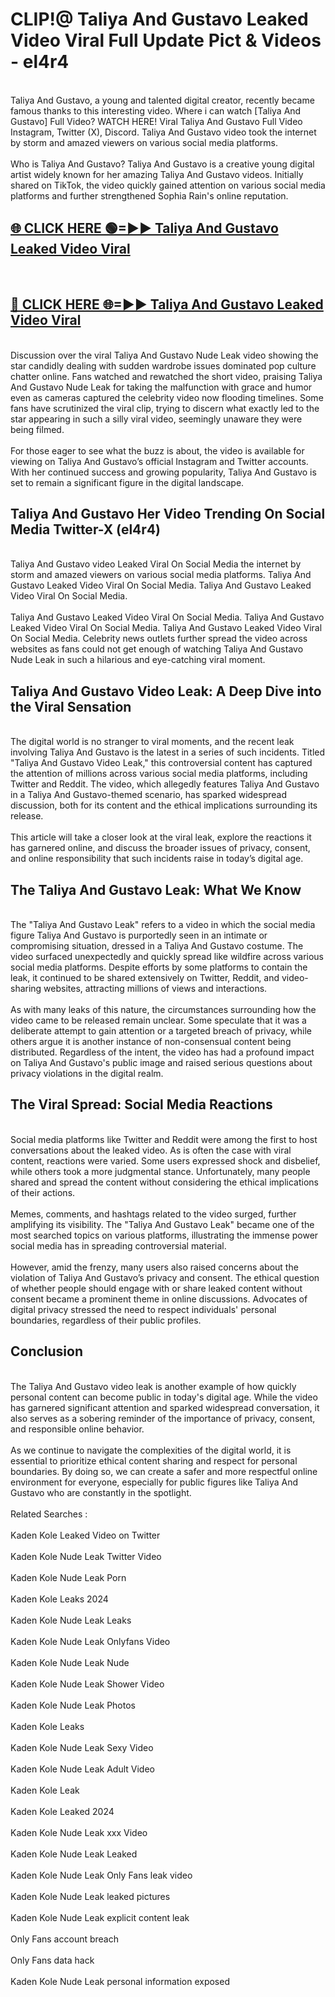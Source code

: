 # CLIP!@ Taliya And Gustavo Leaked Video Viral Full Update Pict & Videos - el4r4
<br>
Taliya And Gustavo, a young and talented digital creator, recently became famous thanks to this interesting video. Where i can watch [Taliya And Gustavo] Full Video? WATCH HERE! Viral Taliya And Gustavo Full Video Instagram, Twitter (X), Discord. Taliya And Gustavo video took the internet by storm and amazed viewers on various social media platforms.
<br><br>
Who is Taliya And Gustavo? Taliya And Gustavo is a creative young digital artist widely known for her amazing Taliya And Gustavo videos. Initially shared on TikTok, the video quickly gained attention on various social media platforms and further strengthened Sophia Rain's online reputation.
<br>
<h2><a href="https://bestclip.site?title=Taliya_And_Gustavo">🌐 CLICK HERE 🟢=►► Taliya And Gustavo Leaked Video Viral</a></h2>
<br>
<h2><a href="https://bestclip.site?title=Taliya_And_Gustavo">🔴 CLICK HERE 🌐=►► Taliya And Gustavo Leaked Video Viral</a></h2>
<br>
Discussion over the viral Taliya And Gustavo Nude Leak video showing the star candidly dealing with sudden wardrobe issues dominated pop culture chatter online. Fans watched and rewatched the short video, praising Taliya And Gustavo Nude Leak for taking the malfunction with grace and humor even as cameras captured the celebrity video now flooding timelines. Some fans have scrutinized the viral clip, trying to discern what exactly led to the star appearing in such a silly viral video, seemingly unaware they were being filmed.
<br><br>
For those eager to see what the buzz is about, the video is available for viewing on Taliya And Gustavo’s official Instagram and Twitter accounts. With her continued success and growing popularity, Taliya And Gustavo is set to remain a significant figure in the digital landscape.
<br>
<h2>Taliya And Gustavo Her Video Trending On Social Media Twitter-X (el4r4)</h2>
<br>
Taliya And Gustavo video Leaked Viral On Social Media the internet by storm and amazed viewers on various social media platforms. Taliya And Gustavo Leaked Video Viral On Social Media. Taliya And Gustavo Leaked Video Viral On Social Media.
<br><br>
Taliya And Gustavo Leaked Video Viral On Social Media. Taliya And Gustavo Leaked Video Viral On Social Media. Taliya And Gustavo Leaked Video Viral On Social Media. Celebrity news outlets further spread the video across websites as fans could not get enough of watching Taliya And Gustavo Nude Leak in such a hilarious and eye-catching viral moment.
<br>
<h2>Taliya And Gustavo Video Leak: A Deep Dive into the Viral Sensation</h2>
<br>
The digital world is no stranger to viral moments, and the recent leak involving Taliya And Gustavo is the latest in a series of such incidents. Titled "Taliya And Gustavo Video Leak," this controversial content has captured the attention of millions across various social media platforms, including Twitter and Reddit. The video, which allegedly features Taliya And Gustavo in a Taliya And Gustavo-themed scenario, has sparked widespread discussion, both for its content and the ethical implications surrounding its release.
<br><br>
This article will take a closer look at the viral leak, explore the reactions it has garnered online, and discuss the broader issues of privacy, consent, and online responsibility that such incidents raise in today’s digital age.
<br>
<h2>The Taliya And Gustavo Leak: What We Know</h2>
<br>
The "Taliya And Gustavo Leak" refers to a video in which the social media figure Taliya And Gustavo is purportedly seen in an intimate or compromising situation, dressed in a Taliya And Gustavo costume. The video surfaced unexpectedly and quickly spread like wildfire across various social media platforms. Despite efforts by some platforms to contain the leak, it continued to be shared extensively on Twitter, Reddit, and video-sharing websites, attracting millions of views and interactions.
<br><br>
As with many leaks of this nature, the circumstances surrounding how the video came to be released remain unclear. Some speculate that it was a deliberate attempt to gain attention or a targeted breach of privacy, while others argue it is another instance of non-consensual content being distributed. Regardless of the intent, the video has had a profound impact on Taliya And Gustavo's public image and raised serious questions about privacy violations in the digital realm.
<br>
<h2>The Viral Spread: Social Media Reactions</h2>
<br>
Social media platforms like Twitter and Reddit were among the first to host conversations about the leaked video. As is often the case with viral content, reactions were varied. Some users expressed shock and disbelief, while others took a more judgmental stance. Unfortunately, many people shared and spread the content without considering the ethical implications of their actions.
<br><br>
Memes, comments, and hashtags related to the video surged, further amplifying its visibility. The "Taliya And Gustavo Leak" became one of the most searched topics on various platforms, illustrating the immense power social media has in spreading controversial material.
<br><br>
However, amid the frenzy, many users also raised concerns about the violation of Taliya And Gustavo’s privacy and consent. The ethical question of whether people should engage with or share leaked content without consent became a prominent theme in online discussions. Advocates of digital privacy stressed the need to respect individuals' personal boundaries, regardless of their public profiles.
<br>
<h2>Conclusion</h2>
<br>
The Taliya And Gustavo video leak is another example of how quickly personal content can become public in today's digital age. While the video has garnered significant attention and sparked widespread conversation, it also serves as a sobering reminder of the importance of privacy, consent, and responsible online behavior.
<br><br>
As we continue to navigate the complexities of the digital world, it is essential to prioritize ethical content sharing and respect for personal boundaries. By doing so, we can create a safer and more respectful online environment for everyone, especially for public figures like Taliya And Gustavo who are constantly in the spotlight.
<br><br>
Related Searches :
<br><br>
Kaden Kole Leaked Video on Twitter
<br><br>
Kaden Kole Nude Leak Twitter Video
<br><br>
Kaden Kole Nude Leak Porn
<br><br>
Kaden Kole Leaks 2024
<br><br>
Kaden Kole Nude Leak Leaks
<br><br>
Kaden Kole Nude Leak Onlyfans Video
<br><br>
Kaden Kole Nude Leak Nude
<br><br>
Kaden Kole Nude Leak Shower Video
<br><br>
Kaden Kole Nude Leak Photos
<br><br>
Kaden Kole Leaks
<br><br>
Kaden Kole Nude Leak Sexy Video
<br><br>
Kaden Kole Nude Leak Adult Video
<br><br>
Kaden Kole Leak
<br><br>
Kaden Kole Leaked 2024
<br><br>
Kaden Kole Nude Leak xxx Video
<br><br>
Kaden Kole Nude Leak Leaked
<br><br>
Kaden Kole Nude Leak Only Fans leak video
<br><br>
Kaden Kole Nude Leak leaked pictures
<br><br>
Kaden Kole Nude Leak explicit content leak
<br><br>
Only Fans account breach
<br><br>
Only Fans data hack
<br><br>
Kaden Kole Nude Leak personal information exposed